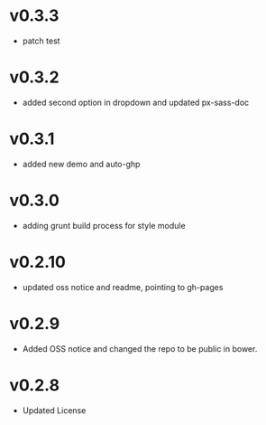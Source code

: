 
v0.3.3
==================
* patch test

v0.3.2
==============================
* added second option in dropdown and updated px-sass-doc

v0.3.1
==============================
* added new demo and auto-ghp

v0.3.0
==============================
* adding grunt build process for style module

v0.2.10
==============================
* updated oss notice and readme, pointing to gh-pages

v0.2.9
==============================
* Added OSS notice and changed the repo to be public in bower.

v0.2.8
==================
* Updated License
